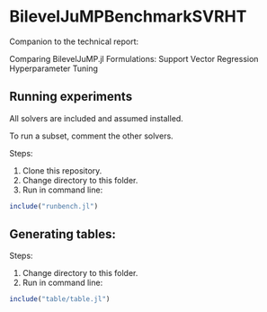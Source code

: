 # BilevelJuMPBenchmarkSVRHT

Companion to the technical report:

Comparing BilevelJuMP.jl Formulations: Support Vector Regression Hyperparameter Tuning

## Running experiments

All solvers are included and assumed installed.

To run a subset, comment the other solvers.

Steps:

1. Clone this repository.
2. Change directory to this folder.
3. Run in command line:

```julia
include("runbench.jl")
```

## Generating tables:

Steps:

1. Change directory to this folder.
2. Run in command line:

```julia
include("table/table.jl")
```